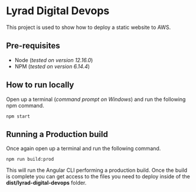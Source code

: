 # Lyrad Digital Devops

This project is used to show how to deploy a static website to AWS.

## Pre-requisites

- Node (*tested on version 12.16.0*)
- NPM (*tested on version 6.14.4*)

## How to run locally

Open up a terminal (*command prompt on Windows*) and run the following npm command.

```
npm start
```

## Running a Production build

Once again open up a terminal and run the following command.

```
npm run build:prod
```

This will run the Angular CLI performing a production build. Once the build is complete you can get access to the files you need to deploy inside of the **dist/lyrad-digital-devops** folder.